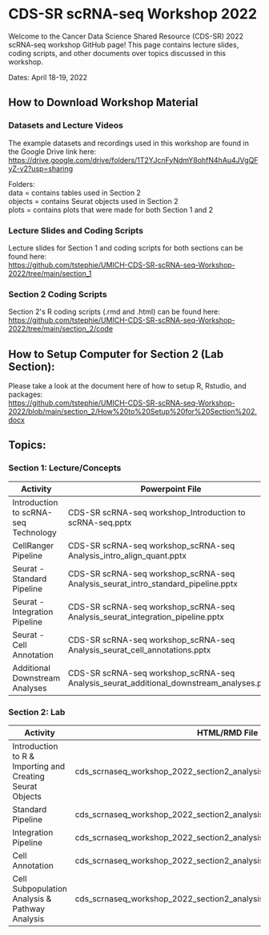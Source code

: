 # CDS-SR scRNA-seq Workshop 2022  

Welcome to the Cancer Data Science Shared Resource (CDS-SR) 2022 scRNA-seq workshop GitHub page! 
This page contains lecture slides, coding scripts, and other documents over topics discussed in this 
workshop.  

Dates: April 18-19, 2022  

## How to Download Workshop Material  

### Datasets and Lecture Videos
The example datasets and recordings used in this workshop are found in the Google Drive link here:  
https://drive.google.com/drive/folders/1T2YJcnFyNdmY8ohfN4hAu4JVgQFyZ-v2?usp=sharing  

Folders:  
data = contains tables used in Section 2  
objects = contains Seurat objects used in Section 2  
plots = contains plots that were made for both Section 1 and 2  

### Lecture Slides and Coding Scripts  
Lecture slides for Section 1 and coding scripts for both sections can be found here:  
https://github.com/tstephie/UMICH-CDS-SR-scRNA-seq-Workshop-2022/tree/main/section_1

### Section 2 Coding Scripts  
Section 2's R coding scripts (.rmd and .html) can be found here:  
https://github.com/tstephie/UMICH-CDS-SR-scRNA-seq-Workshop-2022/tree/main/section_2/code

## How to Setup Computer for Section 2 (Lab Section):  
Please take a look at the document here of how to setup R, Rstudio, and packages:  
https://github.com/tstephie/UMICH-CDS-SR-scRNA-seq-Workshop-2022/blob/main/section_2/How%20to%20Setup%20for%20Section%202.docx

## Topics:
### Section 1: Lecture/Concepts  

| Activity | Powerpoint File |
| -------- | --------------- |
| Introduction to scRNA-seq Technology |  CDS-SR scRNA-seq workshop_Introduction to scRNA-seq.pptx |
| CellRanger Pipeline |  CDS-SR scRNA-seq workshop_scRNA-seq Analysis_intro_align_quant.pptx |
| Seurat - Standard Pipeline | CDS-SR scRNA-seq workshop_scRNA-seq Analysis_seurat_intro_standard_pipeline.pptx |
| Seurat - Integration Pipeline | CDS-SR scRNA-seq workshop_scRNA-seq Analysis_seurat_integration_pipeline.pptx |
| Seurat - Cell Annotation | CDS-SR scRNA-seq workshop_scRNA-seq Analysis_seurat_cell_annotations.pptx |
| Additional Downstream Analyses |  CDS-SR scRNA-seq workshop_scRNA-seq Analysis_seurat_additional_downstream_analyses.pptx |

### Section 2: Lab  
| Activity | HTML/RMD File |
| -------- | ------------- |
| Introduction to R & Importing and Creating Seurat Objects |  cds_scrnaseq_workshop_2022_section2_analysis_import.html/rmd |
| Standard Pipeline | cds_scrnaseq_workshop_2022_section2_analysis_standard_pipeline.html/.rmd |
| Integration Pipeline |  cds_scrnaseq_workshop_2022_section2_analysis_integration_pipeline.html/.rmd |
| Cell Annotation | cds_scrnaseq_workshop_2022_section2_analysis_cell_annotation.html/.rmd |
| Cell Subpopulation Analysis & Pathway Analysis| cds_scrnaseq_workshop_2022_section2_analysis_subtype_pathway.html/.rmd |  

